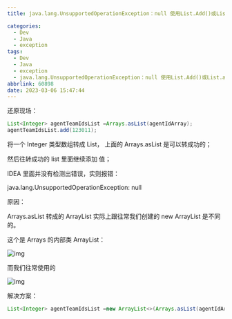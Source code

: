 ```yaml
---
title: java.lang.UnsupportedOperationException：null 使用List.Add()或List.addALL() 报错

categories:
  - Dev
  - Java
  - exception
tags:
  - Dev
  - Java
  - exception
  - java.lang.UnsupportedOperationException：null 使用List.Add()或List.addALL() 报错
abbrlink: 60898
date: 2023-03-06 15:47:44
---
```


还原现场：

```java
List<Integer> agentTeamIdsList =Arrays.asList(agentIdArray);
agentTeamIdsList.add(123011);
```

将一个 Integer 类型数组转成 List， 上面的 Arrays.asList 是可以转成功的；

然后往转成功的 list 里面继续添加 值；

IDEA 里面并没有检测出错误，实则报错：

java.lang.UnsupportedOperationException: null

原因：

Arrays.asList 转成的 ArrayList 实际上跟往常我们创建的 new ArrayList 是不同的。

这个是 Arrays 的内部类 ArrayList：

![img](https://www.freesion.com/images/372/12fde77461883b51add3859c5bfdc23c.png)

而我们往常使用的

![img](https://www.freesion.com/images/810/64f6f88277254496994cc617bb46e4f2.png)

解决方案：

```java
List<Integer> agentTeamIdsList =new ArrayList<>(Arrays.asList(agentIdArray));
```
